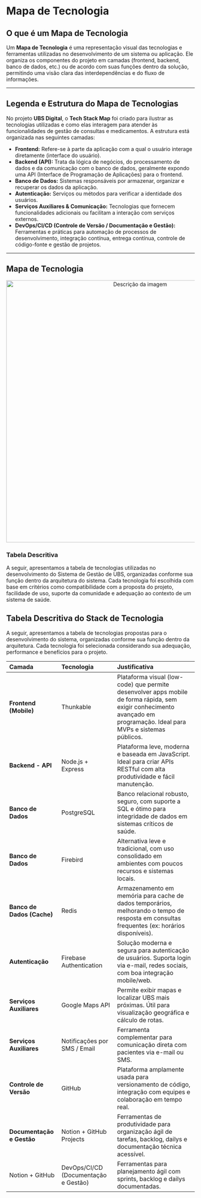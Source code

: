 # Mapa de Tecnologia

## O que é um Mapa de Tecnologia

Um **Mapa de Tecnologia** é uma representação visual das tecnologias e ferramentas utilizadas no desenvolvimento de um sistema ou aplicação. Ele organiza os componentes do projeto em camadas (frontend, backend, banco de dados, etc.) ou de acordo com suas funções dentro da solução, permitindo uma visão clara das interdependências e do fluxo de informações.

---

## Legenda e Estrutura do Mapa de Tecnologias

No projeto **UBS Digital**, o **Tech Stack Map** foi criado para ilustrar as tecnologias utilizadas e como elas interagem para atender às funcionalidades de gestão de consultas e medicamentos. A estrutura está organizada nas seguintes camadas:

* **Frontend:** Refere-se à parte da aplicação com a qual o usuário interage diretamente (interface do usuário).
* **Backend (API):** Trata da lógica de negócios, do processamento de dados e da comunicação com o banco de dados, geralmente expondo uma API (Interface de Programação de Aplicações) para o frontend.
* **Banco de Dados:** Sistemas responsáveis por armazenar, organizar e recuperar os dados da aplicação.
* **Autenticação:** Serviços ou métodos para verificar a identidade dos usuários.
* **Serviços Auxiliares & Comunicação:** Tecnologias que fornecem funcionalidades adicionais ou facilitam a interação com serviços externos.
* **DevOps/CI/CD (Controle de Versão / Documentação e Gestão):** Ferramentas e práticas para automação de processos de desenvolvimento, integração contínua, entrega contínua, controle de código-fonte e gestão de projetos.

---

## Mapa de Tecnologia

<div align="center">

  <img src="https://github.com/user-attachments/assets/e4645a76-3c69-4e35-a405-5e79a2c7b405" width="700px" alt="Descrição da imagem">
</div>

### Tabela Descritiva

A seguir, apresentamos a tabela de tecnologias utilizadas no desenvolvimento do Sistema de Gestão de UBS, organizadas conforme sua função dentro da arquitetura do sistema. Cada tecnologia foi escolhida com base em critérios como compatibilidade com a proposta do projeto, facilidade de uso, suporte da comunidade e adequação ao contexto de um sistema de saúde.

## Tabela Descritiva do Stack de Tecnologia

A seguir, apresentamos a tabela de tecnologias propostas para o desenvolvimento do sistema, organizadas conforme sua função dentro da arquitetura. Cada tecnologia foi selecionada considerando sua adequação, performance e benefícios para o projeto.

| Camada            | Tecnologia         | Justificativa                                                                                                                                                                                                                                                                                             |
| :------------------------ | :------------------------------ | :-------------------------------------------------------------------------------------------------------------------------------------------------------------------------------------------------------------------------------------------------------------------------------------------------------- |
| **Frontend (Mobile)** | Thunkable                       | Plataforma visual (low-code) que permite desenvolver apps mobile de forma rápida, sem exigir conhecimento avançado em programação. Ideal para MVPs e sistemas públicos.                                                                                                                                       |
| **Backend - API** | Node.js + Express               | Plataforma leve, moderna e baseada em JavaScript. Ideal para criar APIs RESTful com alta produtividade e fácil manutenção.                                                                                                                                                                                |
| **Banco de Dados** | PostgreSQL                      | Banco relacional robusto, seguro, com suporte a SQL e ótimo para integridade de dados em sistemas críticos de saúde.                                                                                                                                                                                          |
| **Banco de Dados** | Firebird                        | Alternativa leve e tradicional, com uso consolidado em ambientes com poucos recursos e sistemas locais.                                                                                                                                                                                                  |
| **Banco de Dados (Cache)**| Redis                           | Armazenamento em memória para cache de dados temporários, melhorando o tempo de resposta em consultas frequentes (ex: horários disponíveis).                                                                                                                                                               |
| **Autenticação** | Firebase Authentication         | Solução moderna e segura para autenticação de usuários. Suporta login via e-mail, redes sociais, com boa integração mobile/web.                                                                                                                                                                         |
| **Serviços Auxiliares** | Google Maps API                 | Permite exibir mapas e localizar UBS mais próximas. Útil para visualização geográfica e cálculo de rotas.                                                                                                                                                                                                |
| **Serviços Auxiliares** | Notificações por SMS / Email    | Ferramenta complementar para comunicação direta com pacientes via e-mail ou SMS.                                                                                                                                                                                                                         |
| **Controle de Versão** | GitHub                          | Plataforma amplamente usada para versionamento de código, integração com equipes e colaboração em tempo real.                                                                                                                                                                                           |
| **Documentação e Gestão** | Notion + GitHub Projects        | Ferramentas de produtividade para organização ágil de tarefas, backlog, dailys e documentação técnica acessível.                                                                                                                                                                                        |
| Notion + GitHub                       | DevOps/CI/CD (Documentação e Gestão) | Ferramentas para planejamento ágil com sprints, backlog e dailys documentadas.                                                                                                                                                                                                      |
